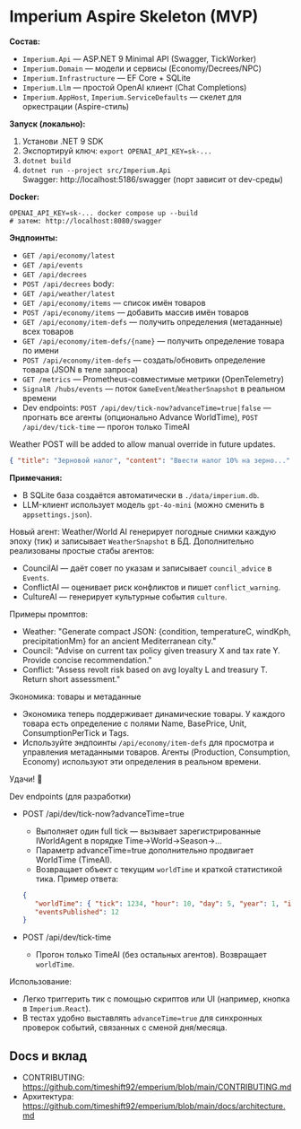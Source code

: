 
# Imperium Aspire Skeleton (MVP)

**Состав:**
- `Imperium.Api` — ASP.NET 9 Minimal API (Swagger, TickWorker)
- `Imperium.Domain` — модели и сервисы (Economy/Decrees/NPC)
- `Imperium.Infrastructure` — EF Core + SQLite
- `Imperium.Llm` — простой OpenAI клиент (Chat Completions)
- `Imperium.AppHost`, `Imperium.ServiceDefaults` — скелет для оркестрации (Aspire-стиль)

**Запуск (локально):**
1) Установи .NET 9 SDK
2) Экспортируй ключ: `export OPENAI_API_KEY=sk-...`
3) `dotnet build`
4) `dotnet run --project src/Imperium.Api`  
   Swagger: http://localhost:5186/swagger (порт зависит от dev-среды)

**Docker:**
```
OPENAI_API_KEY=sk-... docker compose up --build
# затем: http://localhost:8080/swagger
```

**Эндпоинты:**
- `GET /api/economy/latest`
- `GET /api/events`
- `GET /api/decrees`
- `POST /api/decrees` body:
- `GET /api/weather/latest`
 - `GET /api/economy/items` — список имён товаров
 - `POST /api/economy/items` — добавить массив имён товаров
 - `GET /api/economy/item-defs` — получить определения (метаданные) всех товаров
 - `GET /api/economy/item-defs/{name}` — получить определение товара по имени
 - `POST /api/economy/item-defs` — создать/обновить определение товара (JSON в теле запроса)
- `GET /metrics` — Prometheus-совместимые метрики (OpenTelemetry)
- `SignalR /hubs/events` — поток `GameEvent`/`WeatherSnapshot` в реальном времени
 - Dev endpoints: `POST /api/dev/tick-now?advanceTime=true|false` — прогнать все агенты (опционально Advance WorldTime), `POST /api/dev/tick-time` — прогон только TimeAI
    
Weather POST will be added to allow manual override in future updates.
```json
{ "title": "Зерновой налог", "content": "Ввести налог 10% на зерно..." }
```

**Примечания:**
- В SQLite база создаётся автоматически в `./data/imperium.db`.
- LLM-клиент использует модель `gpt-4o-mini` (можно сменить в `appsettings.json`).

Новый агент: Weather/World AI генерирует погодные снимки каждую эпоху (тик) и записывает `WeatherSnapshot` в БД.
Дополнительно реализованы простые стабы агентов:
- CouncilAI — даёт совет по указам и записывает `council_advice` в `Events`.
- ConflictAI — оценивает риск конфликтов и пишет `conflict_warning`.
- CultureAI — генерирует культурные события `culture`.

Примеры промптов:
 - Weather: "Generate compact JSON: {condition, temperatureC, windKph, precipitationMm} for an ancient Mediterranean city."
 - Council: "Advise on current tax policy given treasury X and tax rate Y. Provide concise recommendation." 
 - Conflict: "Assess revolt risk based on avg loyalty L and treasury T. Return short assessment." 

Экономика: товары и метаданные
- Экономика теперь поддерживает динамические товары. У каждого товара есть определение с полями Name, BasePrice, Unit, ConsumptionPerTick и Tags.
- Используйте эндпоинты `/api/economy/item-defs` для просмотра и управления метаданными товаров. Агенты (Production, Consumption, Economy) используют эти определения в реальном времени.

Удачи! 👑

Dev endpoints (для разработки)
 - POST /api/dev/tick-now?advanceTime=true
    - Выполняет один full tick — вызывает зарегистрированные IWorldAgent в порядке Time→World→Season→…
    - Параметр advanceTime=true дополнительно продвигает WorldTime (TimeAI).
    - Возвращает объект с текущим `worldTime` и краткой статистикой тика.
    Пример ответа:
    ```json
    {
       "worldTime": { "tick": 1234, "hour": 10, "day": 5, "year": 1, "isDaytime": true, "month": 2, "dayOfMonth": 14 },
       "eventsPublished": 12
    }
    ```

 - POST /api/dev/tick-time
    - Прогон только TimeAI (без остальных агентов). Возвращает `worldTime`.

Использование:
 - Легко триггерить тик с помощью скриптов или UI (например, кнопка в `Imperium.React`).
 - В тестах удобно выставлять `advanceTime=true` для синхронных проверок событий, связанных с сменой дня/месяца.

## Docs и вклад
- CONTRIBUTING: https://github.com/timeshift92/emperium/blob/main/CONTRIBUTING.md
- Архитектура: https://github.com/timeshift92/emperium/blob/main/docs/architecture.md
